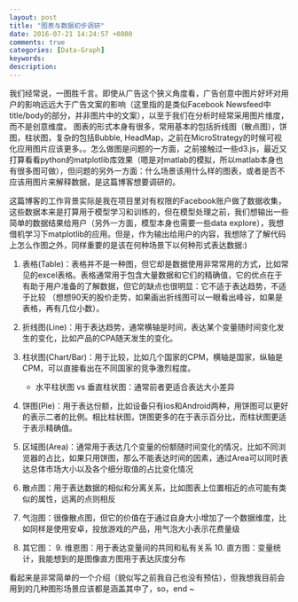 ```yaml
---
layout: post
title: "图表与数据初步调研"
date: 2016-07-21 14:24:57 +0800
comments: true
categories: [Data-Graph] 
keywords: 
description: 
---
```


我们经常说，一图胜千言。即使从广告这个狭义角度看，广告创意中图片好坏对用户的影响远远大于广告文案的影响（这里指的是类似Facebook Newsfeed中title/body的部分，并非图片中的文案），以至于我们在分析时经常采用图片维度，而不是创意维度。
图表的形式本身有很多，常用基本的包括折线图（散点图），饼图，柱状图，复杂的包括Bubble, HeadMap，之前在MicroStrategy的时候可视化应用图片应该更多。。怎么做图是问题的一方面，之前接触过一些d3.js，最近又打算看看python的matplotlib库效果（嗯是对matlab的模拟，所以matlab本身也有很多图可做），但问题的另外一方面：什么场景该用什么样的图表，或者是否不应该用图片来解释数据，是这篇博客想要调研的。

这篇博客的工作背景实际是我在项目里对有权限的Facebook账户做了数据收集，这些数据本来是打算用于模型学习和训练的，但在模型处理之前，我们想输出一些简单的数据结果给用户（另外一方面，模型本身也需要一些data explore），我想借机学习下matplotlib的应用。但是，作为输出给用户的内容，我想除了了解代码上怎么作图之外，同样重要的是该在何种场景下以何种形式表达数据:)

1. 表格(Table)：表格并不是一种图，但它却是数据使用非常常用的方式，比如常见的excel表格。表格通常用于包含大量数据和它们的精确值，它的优点在于有助于用户准备的了解数据，但它的缺点也很明显：它不适于表达趋势，不适于比较 （想想90天的股价走势，如果画出折线图可以一眼看出峰谷，如果是表格，再有几位小数）。
2. 折线图(Line)：用于表达趋势，通常横轴是时间，表达某个变量随时间变化发生的变化，比如产品的CPA随天发生的变化。
3. 柱状图(Chart/Bar)：用于比较，比如几个国家的CPM，横轴是国家，纵轴是CPM，可以直接看出在不同国家的竞争激烈程度。

	* 水平柱状图 vs 垂直柱状图：通常前者更适合表达大小差异
4. 饼图(Pie)：用于表达份额，比如设备只有ios和Android两种，用饼图可以更好的表示二者的比例。相比柱状图，饼图更多的在于表示百分比，而柱状图更适于表示精确值。
5. 区域图(Area)：通常用于表达几个变量的份额随时间变化的情况，比如不同浏览器的占比，如果只用饼图，那么不能表达时间的因素，通过Area可以同时表达总体市场大小以及各个细分取值的占比变化情况
6. 散点图：用于表达数据的相似和分离关系，比如图表上位置相近的点可能有类似的属性，远离的点则相反
7. 气泡图：很像散点图，但它的价值在于通过自身大小增加了一个数据维度，比如同样是使用安卓，投放游戏的产品，用气泡大小表示花费量级
8. 其它图：
	9. 维恩图：用于表达变量间的共同和私有关系
	10. 直方图：变量统计，我能想到的是图像直方图用于表达灰度分布

看起来是非常简单的一个介绍（貌似写之前我自己也没有预估），但我想我目前会用到的几种图形场景应该都是涵盖其中了，so，end ~


